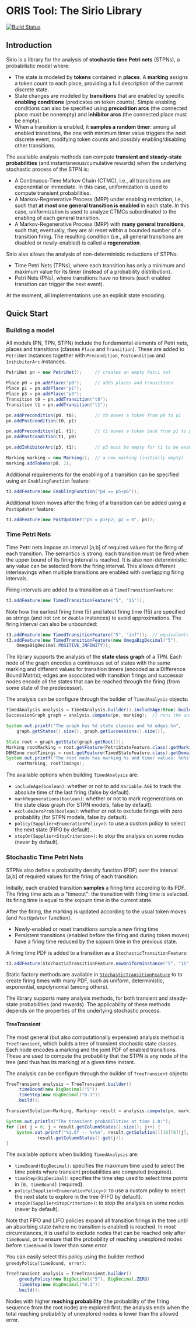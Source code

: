 # ORIS Tool: The Sirio Library

[![Build Status](https://travis-ci.org/oris-tool/sirio.svg?branch=master)](https://travis-ci.org/oris-tool/sirio)

## Introduction

Sirio is a library for the analysis of **stochastic time Petri nets**
(STPNs), a probabilistic model where:
- The state is modeled by **tokens** contained in **places**. A
  **marking** assigns a token count to each place, providing a full
  description of the current discrete state.
- State changes are modeled by **transitions** that are enabled by
  specific **enabling conditions** (predicates on token
  counts). Simple enabling conditions can also be specified using
  **precodition arcs** (the connected place must be nonempty) and
  **inhibitor arcs** (the connected place must be empty).
- When a transition is enabled, it **samples a random timer**: among
  all enabled transitions, the one with minimum timer value triggers
  the next discrete event, modifying token counts and possibly
  enabling/disabling other transitions.

The available analysis methods can compute **transient and
steady-state probabilities** (and instantaneous/cumulative rewards)
when the underlying stochastic process of the STPN is:
- A Continuous-Time Markov Chain (CTMC), i.e., all transitions are
  exponential or immediate. In this case, uniformization is used to
  compute transient probabilities.
- A Markov-Regenerative Process (MRP) under enabling restriction,
  i.e., such that **at most one general transition is enabled** in
  each state. In this case, uniformization is used to analyze CTMCs
  subordinated to the enabling of each general transition.
- A Markov-Regenerative Process (MRP) with **many general
  transitions**, such that, eventually, they are all reset within a
  bounded number of a transition firing. The resulting condition
  (i.e., all general transitions are disabled or newly-enabled) is
  called a **regeneration**.

Sirio also allows the analysis of non-deterministic reductions of STPNs:
- Time Petri Nets (TPNs), where each transition has only a minimum
  and maximum value for its timer (instead of a probability
  distribution).
- Petri Nets (PNs), where transitions have no timers (each enabled
  transition can trigger the next event).

At the moment, all implementations use an explicit state encoding.


## Quick Start

### Building a model

All models (PN, TPN, STPN) include the fundamental elements of Petri
nets, places and transitions (classes `Place` and `Transition`). These
are added to `PetriNet` instances together with `Precondition`,
`Postcondition` and `InihibitorArc` instances.

```java
PetriNet pn = new PetriNet();     // creates an empty Petri net

Place p0 = pn.addPlace("p0");     // adds places and transitions
Place p1 = pn.addPlace("p1");
Place p3 = pn.addPlace("p3");
Transition t0 = pn.addTransition("t0");
Transition t1 = pn.addTransition("t1");

pn.addPrecondition(p0, t0);       // t0 moves a token from p0 to p1
pn.addPostcondition(t0, p1)

pn.addPrecondition(p1, t1);       // t1 moves a token back from p1 to p0
pn.addPostcondition(t1, p0)

pn.addInhibitorArc(p3, t1);       // p3 must be empty for t1 to be enabled

Marking marking = new Marking();  // a new marking (initially empty)
marking.addTokens(p0, 1);
```

Additional requirements for the enabling of a transition can be
specified using an `EnablingFunction` feature:

```java
t3.addFeature(new EnablingFunction("p4 == p5+p6"));
```

Additional token moves after the firing of a transition can be added
using a `PostUpdater` feature:

```java
t3.addFeature(new PostUpdater("p5 = p1+p2; p2 = 0", pn));
```

### Time Petri Nets

Time Petri nets impose an interval [a,b] of required values for the
firing of each transition. The semantics is strong: each transition
must be fired when the upper bound of its firing interval is
reached. It is also non-deterministic: any value can be selected from
the firing interval. This allows different interleavings when multiple
transitions are enabled with overlapping firing intervals.

Firing intervals are added to a transition as a `TimedTransitionFeature`:

```java
t3.addFeature(new TimedTransitionFeature("5", "15"));
```

Note how the earliest firing time (5) and latest firing time (15) are
specified as strings (and not `int` or `double` instances) to avoid
approximations. The firing interval can also be unbounded:

```java
t3.addFeature(new TimedTransitionFeature("5", "inf"));  // equivalent:
t3.addFeature(new TimedTransitionFeature(new OmegaBigDecimal("5"),
    OmegaBigDecimal.POSITIVE_INFINITY));
```

The library supports the analysis of the **state class graph** of a
TPN. Each node of the graph encodes a continuous set of states with
the same marking and different values for transition timers (encoded
as a Difference Bound Matrix); edges are associated with transition
firings and successor nodes encode all the states that can be reached
through the firing (from some state of the predecessor).

The analysis can be configure through the builder of `TimedAnalysis` objects:

``` java
TimedAnalysis analysis = TimedAnalysis.builder().includeAge(true).build();
SuccessionGraph graph = analysis.compute(pn, marking);  // runs the analysis

System.out.printf("The graph has %d state classes and %d edges.%n",
    graph.getStates().size(), graph.getSuccessions().size());

State root = graph.getState(graph.getRoot());
Marking rootMarking = root.getFeature(PetriStateFeature.class).getMarking();
DBMZone rootTimings = root.getFeature(TimedStateFeature.class).getDomain();
System.out.printf("The root node has marking %s and timer values: %n%s",
    rootMarking, rootTimings);
```

The available options when building `TimedAnalysis` are:
- `includeAge(boolean)`: whether or not to add `Variable.AGE` to track
  the absolute time of the last firing (false by default).
- `markRegenerations(boolean)`: whether or not to mark regenerations
  on the state class graph (for STPN models, false by default).
- `excludeZeroProb(boolean)`: whether or not to exclude firings with
  zero probability (for STPN models, false by default).
- `policy(Supplier<EnumerationPolicy>)`: to use a custom policy to
  select the next state (FIFO by default).
- `stopOn(Supplier<StopCriterion>)`: to stop the analysis on some
  nodes (never by default).


### Stochastic Time Petri Nets

STPNs also define a probability density function (PDF) over the
interval [a,b] of required values for the firing of each transition.

Initially, each enabled transition **samples** a firing time according
to its PDF. The firing time acts as a "timeout": the transition with
firing time is selected. Its firing time is equal to the sojourn time
in the current state.

After the firing, the marking is updated according to the usual token
moves (and `PostUpdater` function).
- Newly-enabled or reset transitions sample a new firing time
- Persistent transitions (enabled before the firing and during token
  moves) have a firing time reduced by the sojourn time in the
  previous state.

A firing time PDF is added to a transition as a `StochasticTransitionFeature`:

```java
t3.addFeature(StochasticTransitionFeature.newUniformInstance("5", "15"));
```

Static factory methods are available
in
[`StochasticTransitionFeature`](http://www.oris-tool.org/apidoc/org/oristool/models/stpn/StochasticTransitionFeature.html) to
to create firing times with many PDF, such as uniform, deterministic,
exponential, expolynomial (among others).

The library supports many analysis methods, for both transient and
steady-state probabilities (and rewards).  The applicability of these
methods depends on the properties of the underlying stochastic
process.

#### TreeTransient

The most general (but also computationally expensive) analysis method
is `TreeTransient`, which builds a tree of transient stochastic state
classes. Each node encodes a marking and the joint PDF of enabled
transitions. These are used to compute the probability that the STPN
is any node of the tree (and thus has its marking) at a given time
instant.

The analysis can be configure through the builder of `TreeTransient` objects:

``` java
TreeTransient analysis = TreeTransient.builder()
    .timeBound(new BigDecimal("5"))
    .timeStep(new BigDecimal("0.1"))
    .build();

TransientSolution<Marking, Marking> result = analysis.compute(pn, marking);

System.out.println("The transient probabilities at time 1.0:");
for (int j = 0; j < result.getColumnStates().size(); j++) {
    System.out.printf("%1.6f -- %s%n", result.getSolution()[10][0][j],
            result.getColumnStates().get(j));
}
```

The available options when building `TimedAnalysis` are:
- `timeBound(BigDecimal)`: specifies the maximum time used to select
  the time points where transient probabilities are computed
  (required).
- `timeStep(BigDecimal)`: specifies the time step used to select time
  points in `[0, timeBound]` (required).
- `policy(Supplier<EnumerationPolicy>)`: to use a custom policy to
  select the next state to explore in the tree (FIFO by default).
- `stopOn(Supplier<StopCriterion>)`: to stop the analysis on some
  nodes (never by default).

Note that FIFO and LIFO policies expand all transition firings in the
tree until an absorbing state (where no transition is enabled) is
reached. In most circumstances, it is useful to exclude nodes that can
be reached only after `timeBound`, or to ensure that the probability
of reaching unexplored nodes before `timeBound` is lower than some
error.

You can easily select this policy using the builder method
`greedyPolicy(timeBound, error)`:

``` java
TreeTransient analysis = TreeTransient.builder()
    .greedyPolicy(new BigDecimal("5"), BigDecimal.ZERO)
    .timeStep(new BigDecimal("0.1"))
    .build();
```

Nodes with higher **reaching probability** (the probability of the
firing sequence from the root node) are explored first; the analysis
ends when the total reaching probability of unexplored nodes is lower
than the allowed error.
